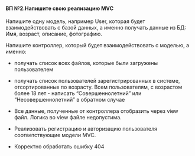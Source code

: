 #### ВП №2.Напишите свою реализацию MVC

Напишите одну модель, например User, которая будет взаимодействовать с базой данных, а именно получать данные из БД: Имя, возраст, описание, фотографию.

Напишите контроллер, который будет взаимодействовать с моделью, а именно:

- получать список всех файлов, которые были загружены пользователем

- получать список пользователей зарегистрированных в системе, отсортированных по возрасту. Всем пользователям, с возрастом более 18 лет - написать “Совершеннолетний” или “Несовершеннолетний” в обратном случае

- Все данные, полученные от контроллера отобразить через view файл. Логика во view файле недопустима.

- Реализовать регистрацию и авторизацию пользователя соответствующие модели MVC.

- Корректно обработать ошибку 404

